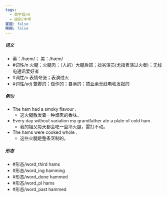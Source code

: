 ```yaml
---
tags:
  - 首字母/H
  - 级别/中考
掌握: false
模糊: false
---
```

##### 词义
- 英：/hæm/； 美：/hæm/
- #词性/n  火腿；火腿肉；（人的）大腿后部；拙劣演员(尤指表演过火者)；无线电通讯爱好者
- #词性/v  表情夸张；表演过火
- #词性/adj  蹩脚的；做作的；自满的；搞业余无线电收发报的
##### 例句
- The ham had a smoky flavour .
	- 这火腿散发着一种烟熏的香味。
- Every day without variation my grandfather ate a plate of cold ham .
	- 我的祖父每天都会吃一盘冷火腿，雷打不动。
- The hams were cooked whole .
	- 这些火腿是整条烹制的。
##### 形态
- #形态/word_third hams
- #形态/word_ing hamming
- #形态/word_done hammed
- #形态/word_pl hams
- #形态/word_past hammed
